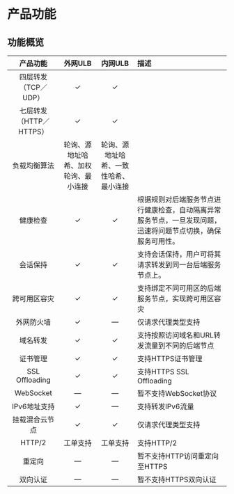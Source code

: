 # 产品功能



## 功能概览

|   产品功能   | 外网ULB | 内网ULB | 描述 |
| :-------: |:---:|:---: |:--- |
| 四层转发（TCP／UDP） | ✓ | ✓ |  |
| 七层转发（HTTP／HTTPS） | ✓ | ✓ |  |
| 负载均衡算法 | 轮询、源地址哈希、加权轮询、最小连接 | 轮询、源地址哈希、一致性哈希、最小连接 |  |
| 健康检查 | ✓ | ✓ | 根据规则对后端服务节点进行健康检查，自动隔离异常服务节点，一旦发现问题，迅速将问题节点切换，确保服务可用性。 |
| 会话保持 | ✓ | ✓ | 支持会话保持，用户可将其请求转发到同一台后端服务节点上。 |
| 跨可用区容灾 | ✓ | ✓ | 支持绑定不同可用区的后端服务节点，实现跨可用区容灾 |
| 外网防火墙 | ✓ | — | 仅请求代理类型支持 |
| 域名转发 | ✓ | ✓ | 支持按照访问域名和URL转发流量到不同的后端节点 |
| 证书管理 | ✓ | ✓ | 支持HTTPS证书管理 |
| SSL Offloading | ✓ | ✓ | 支持HTTPS SSL Offloading |
| WebSocket | — | —| 暂不支持WebSocket协议 |
| IPv6地址支持 | ✓ | — | 支持转发IPv6流量 |
| 挂载混合云节点 | ✓ | ✓ | 仅请求代理类型支持 |
| HTTP/2 | 工单支持 | 工单支持 | 支持HTTP/2 |
| 重定向 | — | — | 暂不支持HTTP访问重定向至HTTPS |
| 双向认证 | — | — | 暂不支持HTTPS双向认证 |


